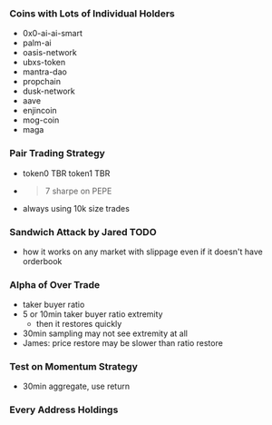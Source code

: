 ### Coins with Lots of Individual Holders
- 0x0-ai-ai-smart
- palm-ai
- oasis-network
- ubxs-token
- mantra-dao
- propchain
- dusk-network
- aave
- enjincoin
- mog-coin
- maga

### Pair Trading Strategy
- token0 TBR token1 TBR
- >7 sharpe on PEPE
- always using 10k size trades

### Sandwich Attack by Jared TODO
- how it works on any market with slippage even if it doesn't have orderbook

### Alpha of Over Trade
- taker buyer ratio
- 5 or 10min taker buyer ratio extremity
  - then it restores quickly
- 30min sampling may not see extremity at all
- James: price restore may be slower than ratio restore

### Test on Momentum Strategy
- 30min aggregate, use return

### Every Address Holdings
